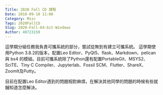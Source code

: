 ```yaml
---
Title: 2020 Fall CD 課程
Date: 2018-09-10 11:00
Category: Misc
Tags: 2020FallCD
Slug: 2020-Fall-64-bit-Windows
Author: 40723150
---
```


這學期分組任務我負責可攜系統的部分，嘗試從無到有建立可攜系統。
這學期使用Python 3.8.2的版本，配置Leo Editor、PyQt5、flask、Markdown、pelican 與 bs4 的模組。目前可攜系統除了Python還有配置PortableGit、MSYS2、SciTE、Tiny C Compiler、Jupyterlab、Fossil SCM、Flutter、ShareX、ZoomIt及Putty。

<!-- PELICAN_END_SUMMARY -->

目前在配置Leo Editor遇到的問題相對麻煩，在解決其他同學的問題的時候有些就餔知道怎麼解決。